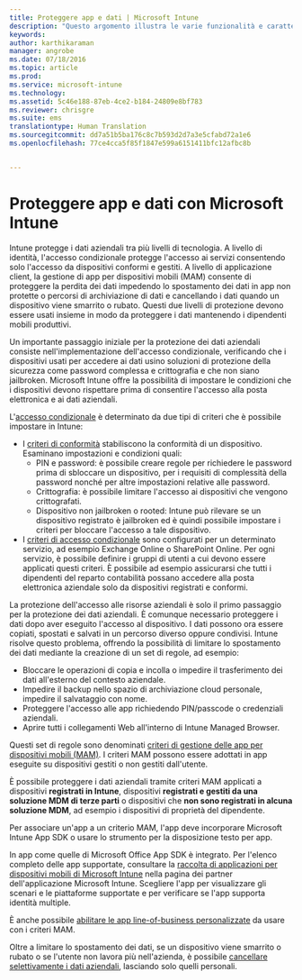 ```yaml
---
title: Proteggere app e dati | Microsoft Intune
description: "Questo argomento illustra le varie funzionalità e caratteristiche disponibili in Intune per proteggere le app e i dati aziendali."
keywords: 
author: karthikaraman
manager: angrobe
ms.date: 07/18/2016
ms.topic: article
ms.prod: 
ms.service: microsoft-intune
ms.technology: 
ms.assetid: 5c46e188-87eb-4ce2-b184-24809e8bf783
ms.reviewer: chrisgre
ms.suite: ems
translationtype: Human Translation
ms.sourcegitcommit: dd7a51b5ba176c8c7b593d2d7a3e5cfabd72a1e6
ms.openlocfilehash: 77ce4cca5f85f1847e599a6151411bfc12afbc8b


---
```


# Proteggere app e dati con Microsoft Intune


Intune protegge i dati aziendali tra più livelli di tecnologia.  A livello di identità, l'accesso condizionale protegge l'accesso ai servizi consentendo solo l'accesso da dispositivi conformi e gestiti.  A livello di applicazione client, la gestione di app per dispositivi mobili (MAM) consente di proteggere la perdita dei dati impedendo lo spostamento dei dati in app non protette o percorsi di archiviazione di dati e cancellando i dati quando un dispositivo viene smarrito o rubato.  Questi due livelli di protezione devono essere usati insieme in modo da proteggere i dati mantenendo i dipendenti mobili produttivi.

Un importante passaggio iniziale per la protezione dei dati aziendali consiste nell'implementazione dell'accesso condizionale, verificando che i dispositivi usati per accedere ai dati usino soluzioni di protezione della sicurezza come password complessa e crittografia e che non siano jailbroken. Microsoft Intune offre la possibilità di impostare le condizioni che i dispositivi devono rispettare prima di consentire l'accesso alla posta elettronica e ai dati aziendali.

L'[accesso condizionale](restrict-access-to-email-and-o365-services-with-microsoft-intune.md) è determinato da due tipi di criteri che è possibile impostare in Intune:
- I [criteri di conformità](introduction-to-device-compliance-policies-in-microsoft-intune.md) stabiliscono la conformità di un dispositivo. Esaminano impostazioni e condizioni quali:
  - PIN e password: è possibile creare regole per richiedere le password prima di sbloccare un dispositivo, per i requisiti di complessità della password nonché per altre impostazioni relative alle password.
  - Crittografia: è possibile limitare l'accesso ai dispositivi che vengono crittografati.
  - Dispositivo non jailbroken o rooted: Intune può rilevare se un dispositivo registrato è jailbroken ed è quindi possibile impostare i criteri per bloccare l'accesso a tale dispositivo.
- I [criteri di accesso condizionale](restrict-access-to-email-and-o365-services-with-microsoft-intune.md) sono configurati per un determinato servizio, ad esempio Exchange Online o SharePoint Online. Per ogni servizio, è possibile definire i gruppi di utenti a cui devono essere applicati questi criteri. È possibile ad esempio assicurarsi che tutti i dipendenti del reparto contabilità possano accedere alla posta elettronica aziendale solo da dispositivi registrati e conformi.

La protezione dell'accesso alle risorse aziendali è solo il primo passaggio per la protezione dei dati aziendali. È comunque necessario proteggere i dati dopo aver eseguito l'accesso al dispositivo. I dati possono ora essere copiati, spostati e salvati in un percorso diverso oppure condivisi. Intune risolve questo problema, offrendo la possibilità di limitare lo spostamento dei dati mediante la creazione di un set di regole, ad esempio:
- Bloccare le operazioni di copia e incolla o impedire il trasferimento dei dati all'esterno del contesto aziendale.
- Impedire il backup nello spazio di archiviazione cloud personale, impedire il salvataggio con nome.
- Proteggere l'accesso alle app richiedendo PIN/passcode o credenziali aziendali.
- Aprire tutti i collegamenti Web all'interno di Intune Managed Browser.

Questi set di regole sono denominati [criteri di gestione delle app per dispositivi mobili (MAM)](protect-app-data-using-mobile-app-management-policies-with-microsoft-intune.md).  I criteri MAM possono essere adottati in app eseguite su dispositivi gestiti o non gestiti dall'utente.  

È possibile proteggere i dati aziendali tramite criteri MAM applicati a dispositivi **registrati in Intune**, dispositivi **registrati e gestiti da una soluzione MDM di terze parti** o dispositivi che **non sono registrati in alcuna soluzione MDM**, ad esempio i dispositivi di proprietà del dipendente.

Per associare un'app a un criterio MAM, l'app deve incorporare Microsoft Intune App SDK o usare lo strumento per la disposizione testo per app.

In app come quelle di Microsoft Office App SDK è integrato. Per l'elenco completo delle app supportate, consultare la [raccolta di applicazioni per dispositivi mobili di Microsoft Intune](https://www.microsoft.com/en-us/server-cloud/products/microsoft-intune/partners.aspx) nella pagina dei partner dell'applicazione Microsoft Intune. Scegliere l'app per visualizzare gli scenari e le piattaforme supportate e per verificare se l'app supporta identità multiple.

È anche possibile [abilitare le app line-of-business personalizzate](decide-how-to-prepare-apps-for-mobile-application-management-with-microsoft-intune.md) da usare con i criteri MAM.

Oltre a limitare lo spostamento dei dati, se un dispositivo viene smarrito o rubato o se l'utente non lavora più nell'azienda, è possibile [cancellare selettivamente i dati aziendali](wipe-managed-company-app-data-with-microsoft-intune.md), lasciando solo quelli personali.



<!--HONumber=Oct16_HO3-->


